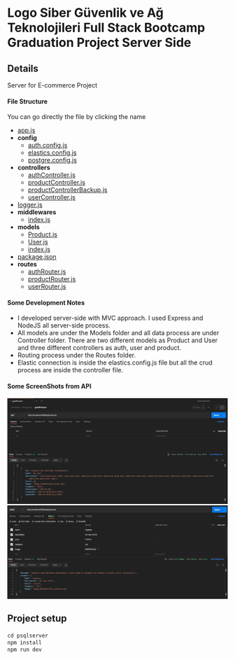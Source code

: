 # Logo Siber Güvenlik ve Ağ Teknolojileri Full Stack Bootcamp Graduation Project Server Side

<h2>Details</h2>

<p>Server for E-commerce Project</p>

<h4>File Structure</h4>
<p>You can go directly the file by clicking the name</p>

   - [app.js](app.js)
   - __config__
     - [auth.config.js](config/auth.config.js)
     - [elastics.config.js](config/elastics.config.js)
     - [postgre.config.js](config/postgre.config.js)
   - __controllers__
     - [authController.js](controllers/authController.js)
     - [productController.js](controllers/productController.js)
     - [productControllerBackup.js](controllers/productControllerBackup.js)
     - [userController.js](controllers/userController.js)
   - [logger.js](logger.js)
   - __middlewares__
     - [index.js](middlewares/index.js)
   - __models__
     - [Product.js](models/Product.js)
     - [User.js](models/User.js)
     - [index.js](models/index.js)
   - [package.json](package.json)
   - __routes__
     - [authRouter.js](routes/authRouter.js)
     - [productRouter.js](routes/productRouter.js)
     - [userRouter.js](routes/userRouter.js)


<h4>Some Development Notes</h4>
<ul>
<li>I developed server-side with MVC approach. I used Express and NodeJS all server-side process.</li>
<li>All models are under the Models folder and all data process are under Controller folder. There are two different models as Product and User and three different controllers as auth, user and product.</li>
<li>Routing process under the Routes folder. </li>
<li>Elastic connection is inside the elastics.config.js file but all the crud process are inside the controller file.</li>
</ul>

<h4>Some ScreenShots from API</h4>
<img src="img/service1.jpg" alt="getAllProduct" border="0">
<img src="img/service2.jpg" alt="createProduct" border="0">

## Project setup
```
cd psqlserver
npm install
npm run dev
```
